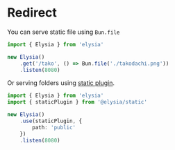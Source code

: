 # Redirect
You can serve static file using `Bun.file`
```typescript
import { Elysia } from 'elysia'

new Elysia()
    .get('/tako', () => Bun.file('./takodachi.png'))
    .listen(8080)
```

Or serving folders using [static plugin](https://github.com/elysiajs/elysia-static).
```typescript
import { Elysia } from 'elysia'
import { staticPlugin } from '@elysia/static'

new Elysia()
    .use(staticPlugin, {
        path: 'public'
    })
    .listen(8080)
```

